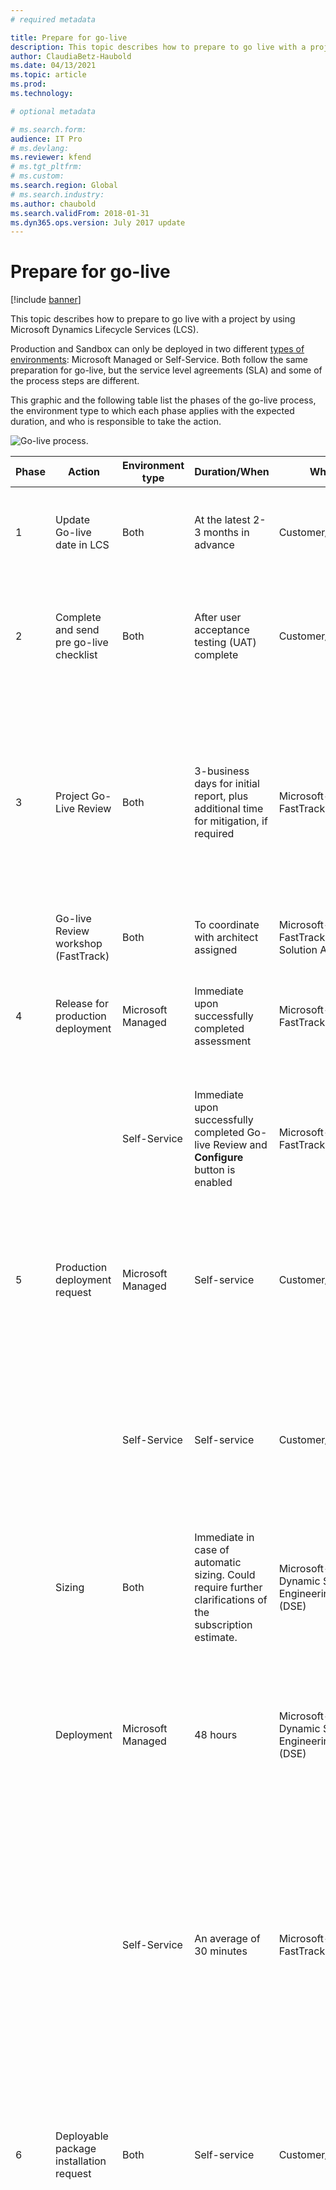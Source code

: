 ```yaml
---
# required metadata

title: Prepare for go-live
description: This topic describes how to prepare to go live with a project by using Microsoft Dynamics Lifecycle Services (LCS).
author: ClaudiaBetz-Haubold
ms.date: 04/13/2021
ms.topic: article
ms.prod: 
ms.technology: 

# optional metadata

# ms.search.form:  
audience: IT Pro
# ms.devlang: 
ms.reviewer: kfend
# ms.tgt_pltfrm: 
# ms.custom: 
ms.search.region: Global
# ms.search.industry: 
ms.author: chaubold
ms.search.validFrom: 2018-01-31
ms.dyn365.ops.version: July 2017 update
---
```


# Prepare for go-live

[!include [banner](../includes/banner.md)]

This topic describes how to prepare to go live with a project by using Microsoft Dynamics Lifecycle Services (LCS).

Production and Sandbox can only be deployed in two different [types of environments](../../dev-itpro/deployment/cloud-deployment-overview.md#customer-lifecycle-subscriptions-and-environment-types): Microsoft Managed or Self-Service. Both follow the same preparation for go-live, but the service level agreements (SLA) and some of the process steps are different. 

This graphic and the following table list the phases of the go-live process, the environment type to which each phase applies with the expected duration, and who is responsible to take the action.

![Go-live process.](./media/go-live-process.PNG)


| Phase  | Action | Environment type | Duration/When | Who | Notes |
|-|-|-|-|-|-|
| 1 | Update Go-live date in LCS | Both | At the latest 2-3 months in advance | Customer/Partner | The milestone dates should be kept up to date on an ongoing basis. |
| 2 | Complete and send pre go-live checklist | Both | After user acceptance testing (UAT) complete | Customer/Partner | Follow the instructions provided in the "FastTrack Go-live Review" section later in this topic. |
| 3 | Project Go-Live Review | Both | 3-business days for initial report, plus additional time for mitigation, if required | Microsoft-FastTrack | FastTrack delivers Go-live Review report after checklist is received and continues collaboration with the project team until questions are clarified and mitigations are in place, if applicable. |
|  | Go-live Review workshop (FastTrack) | Both | To coordinate with architect assigned | Microsoft-FastTrack Solution Architect |  |
| 4 | Release for production deployment | Microsoft Managed | Immediate upon successfully completed assessment | Microsoft-FastTrack | Do not submit production request until the Go-live Review is successfully completed. |
|  |  | Self-Service | Immediate upon successfully completed Go-live Review and **Configure** button is enabled | Microsoft-FastTrack | For Self-Service deployment, the **Configure** button remains disabled until the Go-live Review is complete. |
| 5 | Production deployment request | Microsoft Managed | Self-service | Customer/Partner | The production deployment request should only be submitted after FastTrack has finished the Go-live Review. |
|  |  | Self-Service | Self-service | Customer/Partner | After the Go-live Review is complete, the **Configure** button will be enabled and customer will be able to request the production deployment. |
|  | Sizing | Both | Immediate in case of automatic sizing. Could require further clarifications of the subscription estimate. | Microsoft-Dynamic Service Engineering (DSE) | Automatic sizing based on subscription estimate by default, manual sizing by exception. |
|  | Deployment | Microsoft Managed | 48 hours | Microsoft-Dynamic Service Engineering (DSE) | Status in LCS reflects the deployment progress. If there are any questions about your request, they will be posted as Comments on the service request. |
|  |  | Self-Service | An average of 30 minutes | Microsoft-FastTrack | The deployment could take an average of 30 minutes after the Go-live Review has completed and the production environment has been requested. For more information, see [Deploy a new environment](../../dev-itpro/deployment/deployenvironment-newinfrastructure.md). |
| 6 | Deployable package installation request | Both | Self-service | Customer/Partner | Follow the instructions in [Apply updates](../../dev-itpro/deployment/updateenvironment-newinfrastructure.md#apply-updates). The packages must contain all the models and binaries consolidated in an [All-in-one](../../dev-itpro/dev-tools/aio-deployable-packages.md) deployable package. |
|  | Package installation | Both | Minimum 5 hours lead time and 4 hours downtime | Microsoft-Dynamic Service Engineering (DSE) | Generally, 95% of updates are applied in less than one hour, however we still recommend that you provide a downtime window of four hours in case a rollback is required for any reason. When the package deployment succeeds, the environment will be available as soon as the package deployment has finished, which means that the longer downtime window does not have any negative effect on the availability of the system. |
| 7 | Database copy from Sandbox request (if applicable) | Both | Self-service | Customer/Partner | Follow the instructions [Self-service database refresh](../../dev-itpro/database/database-refresh.md#self-service-database-refresh). If you have a golden configuration you can review [Golden configuration promotion](../../dev-itpro/database/dbmovement-scenario-goldenconfig.md). |
|  | Copy database | Both | Five hours lead time and four hours downtime | Microsoft-Dynamic Service Engineering (DSE) | Generally, the database copy is completed in less than one hour. We still recommend that you provide a downtime window of four hours in case a rollback is required for any reason. |
| 8 | Production ready | Both | After all previous steps have been completed | Customer/Partner | Customer can take control of the production environment. |
|  | Cutover activities | Both | Depends on the project | Customer/Partner |  |
| 9 | Go live | Both | Depends on the project | Customer/Partner |  |

## Completing the LCS methodology

A major milestone in each implementation project is the cutover to the production environment.

To ensure that the production environment is used for live operations, Microsoft will provision the production instance only when the implementation is approaching the **Operate** phase, after the required activities in the LCS methodology are complete. For more information about the environments in your subscription, see the [Licensing guide](https://go.microsoft.com/fwlink/?LinkId=866544&clcid=0x409).

Customers must complete the **Analysis**, **Design and Develop**, and **Test** phases in the LCS methodology before the **Configure** button that is used to request the production environment becomes available. 

> [!NOTE]
> For Self-Service environments, the **Configure** button will only become available after FastTrack has signed off on the Go-live Review. 

To complete a phase in LCS, you must first complete every required step in that phase. When all the steps in a phase are completed, you can complete the whole phase. You can always reopen a phase later if you must make changes. If you require more help, see [Lifecycle Services (LCS) for Finance and Operations apps customers](../../dev-itpro/lifecycle-services/lcs-works-lcs.md).

The process of completing a step has two parts:

- Do the actual work, such as a fit-gap analysis or user acceptance testing (UAT).
- Mark the corresponding step in the LCS methodology as completed.

It's good practice to complete the steps in the methodology as you make progress with the implementation. Don't wait until the last minute. Don't just click through all the steps so that you can get a production environment. It's in the customer's best interest to have a solid implementation.

## UAT completion and solution sign off

During the UAT phase, you must test all the business processes that you've implemented, and any customizations that you've made, in a Sandbox, or Standard Acceptance Test, environment in the implementation project. To help ensure a successful go-live, you should consider the following as you complete the UAT phase:

- Test cases cover the entire scope of requirements.
- Test by using migrated data. This data should include master data and opening balances, even if they aren't yet final.
- Test by using the correct security roles (default roles and custom roles) that are assigned to users.
- Make sure that the solution complies with any company-specific and industry-specific regulatory requirements.
- Run the [Customization Analysis Report (CAR)](../../dev-itpro/dev-tools/customization-analysis-report.md) and resolve critical issues.
- Complete performance testing.
- Document all features, and obtain approval and sign-off from the customer.

Regardless of whether the environment is a cloud-hosted environment or a downloaded virtual hard disk (VHD), testing can't be considered complete when you test only in an environment that is a developer or demo topology. Here are the reasons:

- The topology of the Tier-1 environments differs from the topology of your production environment. It's important that you test all functionality on a Tier-2 or higher sandbox environment in the Microsoft-managed subscription. It's especially important that you test integrations, printing functionality, workflow functionality, and warehouse and commerce devices in the sandbox environment.
- System performance can't be measured when you do the UAT on local virtual machines (VMs) or VMs that are privately hosted.
- To prevent delays during the cutover process, it's important that the team experience the servicing in LCS during the implementation. This servicing includes the processes of applying deployable packages, creating service requests, and moving database between environments.

## FastTrack Go-live Review

All customers must complete a go-live review with the Microsoft FastTrack team before their production environment can be deployed. This review should be successfully completed before you request your production environment. If you aren't familiar with Microsoft FastTrack, see [FastTrack for Dynamics 365 home page](/dynamics365/fasttrack/).

About eight weeks before go-live, the FastTrack team will ask you to fill in a go-live checklist. 

You can download the checklist from **Dynamics 365 Community** on the [Go-live Planning TechTalk](https://aka.ms/FastTrackPreGoLiveChecklist) page.  

The project manager or a key project member must complete the go-live checklist during the pre-go-live phase of the project. Typically, the checklist is completed four to six weeks before the proposed go-live date, when UAT is completed or almost completed.

When you've completed the go-live checklist, email it to **Dynamics 365 FO Go-Live** d365fogl@microsoft.com. Always include a key stakeholder from the customer and the implementation partner on the email.

After the checklist is submitted, Microsoft FastTrack will review the project and provide an report that describes the potential risks, best practices, and recommendations for a successful go-live of the project. In some cases, FastTrack might highlight risk factors and ask for a mitigation plan. When the review is completed, FastTrack will indicate that you're ready to request the production environment in LCS.

For Microsoft Managed environments, if you request the production environment before the review is completed, the deployment will remain in the **Queued** state until the review is successfully completed. For Self-Service environments, the **Configure** button to request production will be only enabled after the review is completed. 

You can cancel an environment deployment request while it is in a **Queued** state by following these steps:

1. Select **Queued**.
2. On the **Customer sign-off** tab, select **Clear sign-off**.

This will set the environment back into a state of **Configure** and allow you to make changes to the configuration, such as selecting a different data center or environment topology.

## Requesting the production environment

> [!NOTE]
> The production environment is used exclusively for running your business operations and shouldn't be used for testing. You will be able to perform the cutover, and if planned, to mock the cutover in production. To test the solution, you must use a UAT environment, which is designed with the necessary elements and services for testing.

After you've completed the analysis, design and develop, and test phases in the LCS methodology, and the go-live assessment has concluded that the project is ready, you can request your production environment.

We recommend that you select a service account, for example a generic user account, as the Admin user of the environments that you deploy. If you use a named user account, you might not be able to access an environment if that user isn't available. Here are some scenarios where the Admin user must access an environment:

- **First sign-in to any environment after initial deployment** – In this case, the Admin user is the only user who can access the environment.
- **First sign-in to a sandbox environment after a database refresh from the production environment** – In this case, all user accounts except the Admin account are unable to sign in.

Your production environment should be deployed to the same datacenter where your sandbox environments are deployed.

After you've signed off on the request for the production environment, Microsoft is responsible for deploying the production environment for you. For **Microsoft Managed** environments, the Microsoft service level agreement (SLA) for deployment of a production environment is 48 hours. The production environment can be deployed at any time within 48 hours after you submit the request, provided that your usage profile doesn't require additional information. For **Self-Service** environments, the deployment will take around 30 minutes after the production request has been submitted. You can view the progress of the deployment in LCS. Typically, the status of the production environment request remains **Queued** for a few hours before it's changed to **Deploying**.

When you submit the deployment request, a service request for the Microsoft Dynamics Service Engineering (DSE) team is automatically created. You can view this service request in the **Service requests** list in LCS. If the DSE team has questions that prevent them from deploying the production environment, they will add a comment to the service request. For example, the DSE team might ask that you update the subscription estimate or change the datacenter. In some cases, you might have to clear the sign-off from the production deployment request to make changes. 


[!INCLUDE[footer-include](../../../includes/footer-banner.md)]

